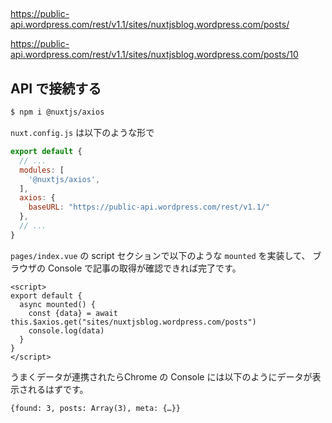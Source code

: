 ## 


https://public-api.wordpress.com/rest/v1.1/sites/nuxtjsblog.wordpress.com/posts/

https://public-api.wordpress.com/rest/v1.1/sites/nuxtjsblog.wordpress.com/posts/10


## API で接続する

````bash
$ npm i @nuxtjs/axios
````

`nuxt.config.js` は以下のような形で

```js
export default {
  // ...
  modules: [
    '@nuxtjs/axios',
  ],
  axios: {
    baseURL: "https://public-api.wordpress.com/rest/v1.1/"
  },
  // ...
}
```

`pages/index.vue` の script セクションで以下のような `mounted` を実装して、
ブラウザの Console で記事の取得が確認できれば完了です。

```vue
<script>
export default {
  async mounted() {
    const {data} = await this.$axios.get("sites/nuxtjsblog.wordpress.com/posts")
    console.log(data)
  }
}
</script>
```

うまくデータが連携されたらChrome の Console には以下のようにデータが表示されるはずです。

```text
{found: 3, posts: Array(3), meta: {…}}
```
